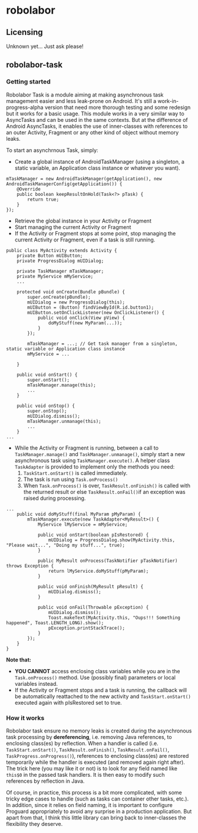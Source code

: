 robolabor
=========

Licensing
---------

Unknown yet... Just ask please!


robolabor-task
--------------

### Getting started

Robolabor Task is a module aiming at making asynchronous task management easier and less leak-prone on Android. It's still a work-in-progress-alpha version that need more thorough testing and some redesign but it works for a basic usage. This module works in a very similar way to AsyncTasks and can be used in the same contexts. But at the difference of Android AsyncTasks, it enables the use of inner-classes with references to an outer Activity, Fragment or any other kind of object without memory leaks.

To start an asynchrnous Task, simply:
- Create a global instance of AndroidTaskManager (using a singleton, a static variable, an Application class instance or whatever you want).

~~~
mTaskManager = new AndroidTaskManager(getApplication(), new AndroidTaskManagerConfig(getApplication()) {
    @Override
    public boolean keepResultOnHold(Task<?> pTask) {
        return true;
    }
});
~~~

- Retrieve the global instance in your Activity or Fragment
- Start managing the current Activity or Fragment
- If the Activity or Fragment stops at some point, stop managing the current Activity or Fragment, even if a task is still running.

~~~
public class MyActivity extends Activity {
    private Button mUIButton;
    private ProgressDialog mUIDialog;

    private TaskManager mTaskManager;
    private MyService mMyService;
    ...
    
    protected void onCreate(Bundle pBundle) {
        super.onCreate(pBundle);
        mUIDialog = new ProgressDialog(this);
        mUIButton = (Button) findViewById(R.id.button1);
        mUIButton.setOnClickListener(new OnClickListener() {
            public void onClick(View pView) {
                doMyStuff(new MyParam(...));
            }
        });
        
        mTaskManager = ...; // Get task manager from a singleton, static variable or Application class instance
        mMyService = ...
                        
    }

    public void onStart() {
        super.onStart();
        mTaskManager.manage(this);
        ...
    }

    public void onStop() {
        super.onStop();
        mUIDialog.dismiss();
        mTaskManager.unmanage(this);
        ...
    }
...
~~~

- While the Activity or Fragment is running, between a call to `TaskManager.manage()` and `TaskManager.unmanage()`, simply start a new asynchronous task using `TaskManager.execute()`. A helper class `TaskAdapter` is provided to implement only the methods you need:
    1. `TaskStart.onStart()` is called immediately.
    2. The task is run using `Task.onProcess()`
    3. When `Task.onProcess()` is over, `TaskResult.onFinish()` is called with the returned result or else `TaskResult.onFail()`if an exception was raised during processing.

~~~
...
    public void doMyStuff(final MyParam pMyParam) {
        mTaskManager.execute(new TaskAdapter<MyResult>() {
            MyService lMyService = mMyService;

            public void onStart(boolean pIsRestored) {
                mUIDialog = ProgressDialog.show(MyActivity.this, "Please wait...", "Doing my stuff...", true);
            }

            public MyResult onProcess(TaskNotifier pTaskNotifier) throws Exception {
                return lMyService.doMyStuff(pMyParam);
            }

            public void onFinish(MyResult pResult) {
                mUIDialog.dismiss();
            }

            public void onFail(Throwable pException) {
                mUIDialog.dismiss();
                Toast.makeText(MyActivity.this, "Oups!!! Something happened", Toast.LENGTH_LONG).show();
                pException.printStackTrace();
            }
        });
    }
}
~~~

**Note that:**
- **YOU CANNOT** access enclosing class variables while you are in the `Task.onProcess()` method. Use (possibly final) parameters or local variables instead.
- If the Activity or Fragment stops and a task is running, the callback will be automatically reattached to the new activity and `TaskStart.onStart()` executed again with pIsRestored set to true.


### How it works

Robolabor task ensure no memory leaks is created during the asynchronous task processing by **dereferencing**, i.e. removing Java references, to enclosing class(es) by reflection. When a handler is called (i.e. `TaskStart.onStart()`, `TaskResult.onFinish()`, `TaskResult.onFail()`, `TaskProgress.onProgress()`), references to enclosing class(es) are restored temporarily while the handler is executed (and removed again right after). The trick here (you may like it or not) is to look for any field named like `this$0` in the passed task handlers. It is then easy to modify such references by reflection in Java.

Of course, in practice, this process is a bit more complicated, with some tricky edge cases to handle (such as tasks can container other tasks, etc.). In addition, since it relies on field naming, it is important to configure Proguard appropriately to avoid any surprise in a production application. But apart from that, I think this little library can bring back to inner-classes the flexibility they deserve.
